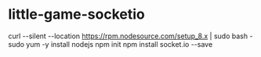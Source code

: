 # little-game-socketio
 curl --silent --location https://rpm.nodesource.com/setup_8.x | sudo bash -
 sudo yum -y install nodejs
 npm init
 npm install socket.io --save
